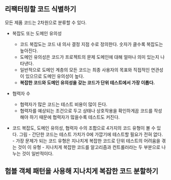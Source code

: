 ## 리팩터링할 코드 식별하기

모든 제품 코드는 2차원으로 분류할 수 있다.

- 복잡도 또는 도메인 유의성
  - 코드 복잡도는 코드 내 의사 결정 지점 수로 정의한다. 숫자가 클수록 복잡도는 높아진다.
  - 도메인 유의성은 코드가 프로젝트의 문제 도메인에 대해 얼마나 의미 있는지 나타낸다.
  - 일반적으로 도메인 계층의 모든 코드는 최종 사용자의 목표와 직접적인 연관성이 있으므로 도메인 유의성이 높다.
  - **복잡한 코드와 도메인 유의성을 갖는 코드가 단위 테스트에서 가장 이롭다.**
- 협력자 수

  - 협력자가 많은 코드는 테스트 비용이 많이 든다.
  - 협력자를 예상되는 조건으로 두고 상태나 상호작용을 확인하게끔 코드를 작성해야 하기 때문에 협력자가 많을수록 테스트도 커진다.

- 코드 복잡도, 도메인 유의성, 협력자 수의 조합으로 4가지의 코드 유형이 볼 수 있다.
  그림 - 간단한 코드는 테스트 가치가 0에 가깝기에 테스트할 필요가 전혀 없다. - 가장 문제가 되는 코드 유형은 지나치게 복잡한 코드로 단위 테스트의 어려움을 겪는 것이 이 유형 - 지나치게 복잡한 코드를 알고리즘과 컨트롤러라는 두 부분으로 나누는 것이 일반적이다.

## 험블 객체 패턴을 사용해 지나치게 복잡한 코드 분할하기
